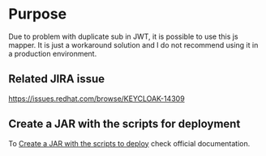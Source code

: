 # Purpose

Due to problem with duplicate sub in JWT, it is possible to use this js mapper. It is just a workaround solution and I do not recommend using it in a production environment.

## Related JIRA issue
https://issues.redhat.com/browse/KEYCLOAK-14309

## Create a JAR with the scripts for deployment

To [Create a JAR with the scripts to deploy](https://www.keycloak.org/docs/latest/server_development/index.html#create-a-jar-with-the-scripts-to-deploy) check official documentation.

